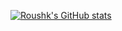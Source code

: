 [![Roushk's GitHub stats](https://github-readme-stats.vercel.app/api?username=roushk)](https://github.com/anuraghazra/github-readme-stats)
